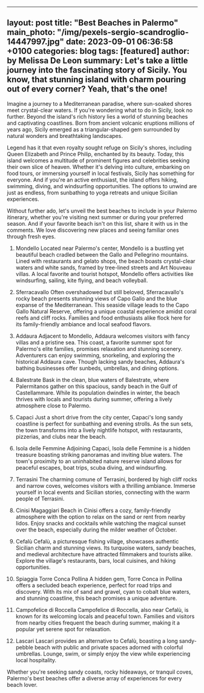 
---
layout: post
title:  "Best Beaches in Palermo"
main_photo: "/img/pexels-sergio-scandroglio-14447997.jpg"
date: 2023-09-01 06:36:58 +0100
categories: blog
tags: [featured]
author: by Melissa De Leon
summary: Let's take a little journey into the fascinating story of Sicily. You know, that stunning island with charm pouring out of every corner? Yeah, that's the one!
---


Imagine a journey to a Mediterranean paradise, where sun-soaked shores meet crystal-clear waters. If you're wondering what to do in Sicily, look no further. Beyond the island's rich history lies a world of stunning beaches and captivating coastlines. Born from ancient volcanic eruptions millions of years ago, Sicily emerged as a triangular-shaped gem surrounded by natural wonders and breathtaking landscapes.

Legend has it that even royalty sought refuge on Sicily's shores, including Queen Elizabeth and Prince Philip, enchanted by its beauty. Today, this island welcomes a multitude of prominent figures and celebrities seeking their own slice of heaven. Whether it's delving into culture, embarking on food tours, or immersing yourself in local festivals, Sicily has something for everyone. And if you're an active enthusiast, the island offers hiking, swimming, diving, and windsurfing opportunities. The options to unwind are just as endless, from sunbathing to yoga retreats and unique Sicilian experiences.

Without further ado, let's unveil the best beaches to include in your Palermo itinerary, whether you're visiting next summer or during your preferred season. And if your favorite beach isn't on this list, share it with us in the comments. We love discovering new places and seeing familiar ones through fresh eyes.

1. Mondello
Located near Palermo's center, Mondello is a bustling yet beautiful beach cradled between the Gallo and Pellegrino mountains. Lined with restaurants and gelato shops, the beach boasts crystal-clear waters and white sands, framed by tree-lined streets and Art Nouveau villas. A local favorite and tourist hotspot, Mondello offers activities like windsurfing, sailing, kite flying, and beach volleyball.

2. Sferracavallo
Often overshadowed but still beloved, Sferracavallo's rocky beach presents stunning views of Capo Gallo and the blue expanse of the Mediterranean. This seaside village leads to the Capo Gallo Natural Reserve, offering a unique coastal experience amidst coral reefs and cliff rocks. Families and food enthusiasts alike flock here for its family-friendly ambiance and local seafood flavors.

3. Addaura
Adjacent to Mondello, Addaura welcomes visitors with fancy villas and a pristine sea. This coast, a favorite summer spot for Palermo's elite families, promises relaxation and stunning scenery. Adventurers can enjoy swimming, snorkeling, and exploring the historical Addaura cave. Though lacking sandy beaches, Addaura's bathing businesses offer sunbeds, umbrellas, and dining options.

4. Balestrate
Bask in the clean, blue waters of Balestrate, where Palermitanos gather on this spacious, sandy beach in the Gulf of Castellammare. While its population dwindles in winter, the beach thrives with locals and tourists during summer, offering a lively atmosphere close to Palermo.

5. Capaci
Just a short drive from the city center, Capaci's long sandy coastline is perfect for sunbathing and evening strolls. As the sun sets, the town transforms into a lively nightlife hotspot, with restaurants, pizzerias, and clubs near the beach.

6. Isola delle Femmine
Adjoining Capaci, Isola delle Femmine is a hidden treasure boasting striking panoramas and inviting blue waters. The town's proximity to an uninhabited nature reserve island allows for peaceful escapes, boat trips, scuba diving, and windsurfing.

7. Terrasini
The charming comune of Terrasini, bordered by high cliff rocks and narrow coves, welcomes visitors with a thrilling ambiance. Immerse yourself in local events and Sicilian stories, connecting with the warm people of Terrasini.

8. Cinisi
Magaggiari Beach in Cinisi offers a cozy, family-friendly atmosphere with the option to relax on the sand or rent from nearby lidos. Enjoy snacks and cocktails while watching the magical sunset over the beach, especially during the milder weather of October.

9. Cefalù
Cefalù, a picturesque fishing village, showcases authentic Sicilian charm and stunning views. Its turquoise waters, sandy beaches, and medieval architecture have attracted filmmakers and tourists alike. Explore the village's restaurants, bars, local cuisines, and hiking opportunities.

10. Spiaggia Torre Conca Pollina
A hidden gem, Torre Conca in Pollina offers a secluded beach experience, perfect for road trips and discovery. With its mix of sand and gravel, cyan to cobalt blue waters, and stunning coastline, this beach promises a unique adventure.

11. Campofelice di Roccella
Campofelice di Roccella, also near Cefalù, is known for its welcoming locals and peaceful town. Families and visitors from nearby cities frequent the beach during summer, making it a popular yet serene spot for relaxation.

12. Lascari
Lascari provides an alternative to Cefalù, boasting a long sandy-pebble beach with public and private spaces adorned with colorful umbrellas. Lounge, swim, or simply enjoy the view while experiencing local hospitality.

Whether you're seeking sandy coasts, rocky hideaways, or tranquil coves, Palermo's best beaches offer a diverse array of experiences for every beach lover.


